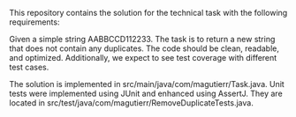 This repository contains the solution for the technical task with the following requirements:

Given a simple string AABBCCD112233.
The task is to return a new string that does not contain any duplicates.
The code should be clean, readable, and optimized.
Additionally, we expect to see test coverage with different test cases.

The solution is implemented in src/main/java/com/magutierr/Task.java.
Unit tests were implemented using JUnit and enhanced using AssertJ. They are located in src/test/java/com/magutierr/RemoveDuplicateTests.java.
